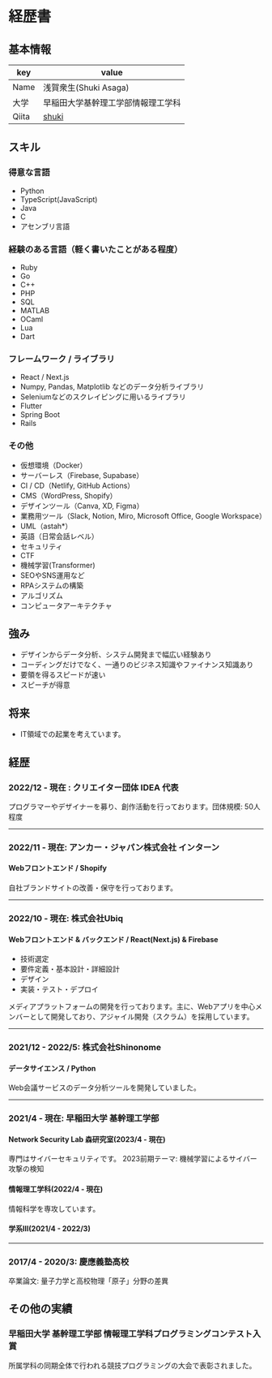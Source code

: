 # 経歴書

## 基本情報
|key|value|
|---|-----|
|Name|浅賀衆生(Shuki Asaga)|
|大学|早稲田大学基幹理工学部情報理工学科|
|Qiita|[shuki](https://qiita.com/shuki)|

## スキル
### 得意な言語
- Python
- TypeScript(JavaScript)
- Java
- C
- アセンブリ言語

### 経験のある言語（軽く書いたことがある程度）
- Ruby
- Go
- C++
- PHP
- SQL
- MATLAB
- OCaml
- Lua
- Dart


### フレームワーク / ライブラリ
- React / Next.js
- Numpy, Pandas, Matplotlib などのデータ分析ライブラリ
- Seleniumなどのスクレイピングに用いるライブラリ
- Flutter
- Spring Boot
- Rails

### その他

- 仮想環境（Docker）
- サーバーレス（Firebase, Supabase）
- CI / CD（Netlify, GitHub Actions）
- CMS（WordPress, Shopify）
- デザインツール（Canva, XD, Figma）
- 業務用ツール（Slack, Notion, Miro, Microsoft Office, Google Workspace）
- UML（astah*）
- 英語（日常会話レベル）
- セキュリティ
- CTF
- 機械学習(Transformer)
- SEOやSNS運用など
- RPAシステムの構築
- アルゴリズム
- コンピュータアーキテクチャ

## 強み
- デザインからデータ分析、システム開発まで幅広い経験あり
- コーディングだけでなく、一通りのビジネス知識やファイナンス知識あり
- 要領を得るスピードが速い
- スピーチが得意

## 将来
- IT領域での起業を考えています。

## 経歴

### 2022/12 - 現在 : クリエイター団体 IDEA 代表
プログラマーやデザイナーを募り、創作活動を行っております。団体規模: 50人程度

---
### 2022/11 - 現在: アンカー・ジャパン株式会社 インターン
#### Webフロントエンド / Shopify

自社ブランドサイトの改善・保守を行っております。

---
### 2022/10 - 現在: 株式会社Ubiq
#### Webフロントエンド & バックエンド / React(Next.js) & Firebase
- 技術選定
- 要件定義・基本設計・詳細設計
- デザイン
- 実装・テスト・デプロイ

メディアプラットフォームの開発を行っております。主に、Webアプリを中心メンバーとして開発しており、アジャイル開発（スクラム）を採用しています。

---
### 2021/12 - 2022/5: 株式会社Shinonome
#### データサイエンス / Python
Web会議サービスのデータ分析ツールを開発していました。

---
### 2021/4 - 現在: 早稲田大学 基幹理工学部
#### Network Security Lab 森研究室(2023/4 - 現在)
専門はサイバーセキュリティです。
2023前期テーマ: 機械学習によるサイバー攻撃の検知
#### 情報理工学科(2022/4 - 現在)
情報科学を専攻しています。
#### 学系Ⅲ(2021/4 - 2022/3)

---
### 2017/4 - 2020/3: 慶應義塾高校
卒業論文: 量子力学と高校物理「原子」分野の差異

## その他の実績

### 早稲田大学 基幹理工学部 情報理工学科プログラミングコンテスト入賞
所属学科の同期全体で行われる競技プログラミングの大会で表彰されました。
